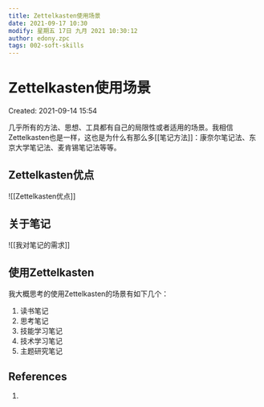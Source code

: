 ```yaml
---
title: Zettelkasten使用场景
date: 2021-09-17 10:30
modify: 星期五 17日 九月 2021 10:30:12
author: edony.zpc
tags: 002-soft-skills
---
```


# Zettelkasten使用场景
Created: 2021-09-14 15:54

几乎所有的方法、思想、工具都有自己的局限性或者适用的场景。我相信Zettelkasten也是一样，这也是为什么有那么多[[笔记方法]]：康奈尔笔记法、东京大学笔记法、麦肯锡笔记法等等。

## Zettelkasten优点
![[Zettelkasten优点]]

## 关于笔记
![[我对笔记的需求]]


## 使用Zettelkasten
我大概思考的使用Zettelkasten的场景有如下几个：
1. 读书笔记
2. 思考笔记
3. 技能学习笔记
4. 技术学习笔记
5. 主题研究笔记

## References
1. 